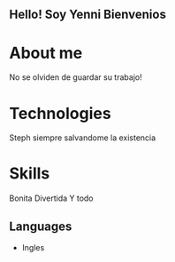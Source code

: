 ## Hello! Soy Yenni Bienvenios 

# About me
No se olviden de guardar su trabajo!

# Technologies
Steph siempre salvandome la existencia

# Skills
Bonita
Divertida
Y todo

## Languages
- Ingles

